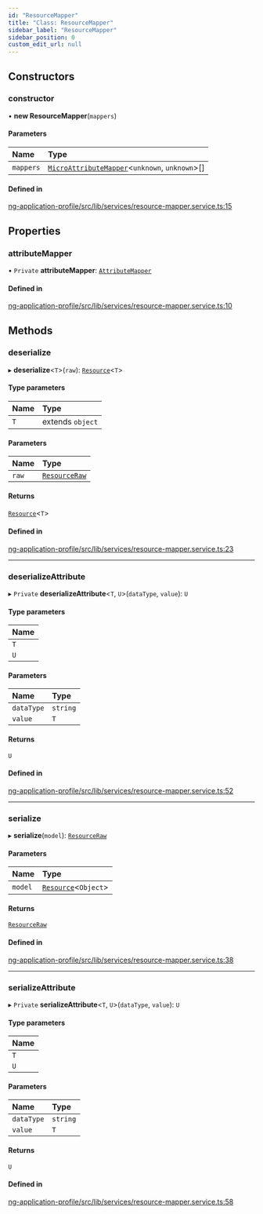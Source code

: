 ```yaml
---
id: "ResourceMapper"
title: "Class: ResourceMapper"
sidebar_label: "ResourceMapper"
sidebar_position: 0
custom_edit_url: null
---
```


## Constructors

### constructor

• **new ResourceMapper**(`mappers`)

#### Parameters

| Name | Type |
| :------ | :------ |
| `mappers` | [`MicroAttributeMapper`](../interfaces/MicroAttributeMapper)<`unknown`, `unknown`\>[] |

#### Defined in

[ng-application-profile/src/lib/services/resource-mapper.service.ts:15](https://github.com/cognizone/ng-cognizone/blob/0401c67/libs/ng-application-profile/src/lib/services/resource-mapper.service.ts#L15)

## Properties

### attributeMapper

• `Private` **attributeMapper**: [`AttributeMapper`](../interfaces/AttributeMapper)

#### Defined in

[ng-application-profile/src/lib/services/resource-mapper.service.ts:10](https://github.com/cognizone/ng-cognizone/blob/0401c67/libs/ng-application-profile/src/lib/services/resource-mapper.service.ts#L10)

## Methods

### deserialize

▸ **deserialize**<`T`\>(`raw`): [`Resource`](../interfaces/Resource)<`T`\>

#### Type parameters

| Name | Type |
| :------ | :------ |
| `T` | extends `object` |

#### Parameters

| Name | Type |
| :------ | :------ |
| `raw` | [`ResourceRaw`](../interfaces/ResourceRaw) |

#### Returns

[`Resource`](../interfaces/Resource)<`T`\>

#### Defined in

[ng-application-profile/src/lib/services/resource-mapper.service.ts:23](https://github.com/cognizone/ng-cognizone/blob/0401c67/libs/ng-application-profile/src/lib/services/resource-mapper.service.ts#L23)

___

### deserializeAttribute

▸ `Private` **deserializeAttribute**<`T`, `U`\>(`dataType`, `value`): `U`

#### Type parameters

| Name |
| :------ |
| `T` |
| `U` |

#### Parameters

| Name | Type |
| :------ | :------ |
| `dataType` | `string` |
| `value` | `T` |

#### Returns

`U`

#### Defined in

[ng-application-profile/src/lib/services/resource-mapper.service.ts:52](https://github.com/cognizone/ng-cognizone/blob/0401c67/libs/ng-application-profile/src/lib/services/resource-mapper.service.ts#L52)

___

### serialize

▸ **serialize**(`model`): [`ResourceRaw`](../interfaces/ResourceRaw)

#### Parameters

| Name | Type |
| :------ | :------ |
| `model` | [`Resource`](../interfaces/Resource)<`Object`\> |

#### Returns

[`ResourceRaw`](../interfaces/ResourceRaw)

#### Defined in

[ng-application-profile/src/lib/services/resource-mapper.service.ts:38](https://github.com/cognizone/ng-cognizone/blob/0401c67/libs/ng-application-profile/src/lib/services/resource-mapper.service.ts#L38)

___

### serializeAttribute

▸ `Private` **serializeAttribute**<`T`, `U`\>(`dataType`, `value`): `U`

#### Type parameters

| Name |
| :------ |
| `T` |
| `U` |

#### Parameters

| Name | Type |
| :------ | :------ |
| `dataType` | `string` |
| `value` | `T` |

#### Returns

`U`

#### Defined in

[ng-application-profile/src/lib/services/resource-mapper.service.ts:58](https://github.com/cognizone/ng-cognizone/blob/0401c67/libs/ng-application-profile/src/lib/services/resource-mapper.service.ts#L58)
